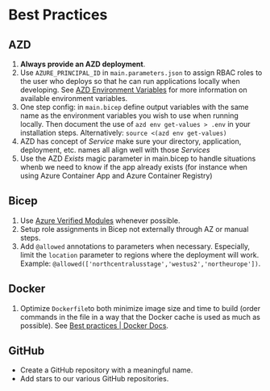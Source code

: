 # Best Practices

## AZD

1. **Always provide an AZD deployment**.
2. Use `AZURE_PRINCIPAL_ID` in `main.parameters.json` to assign RBAC roles to the user who deploys so that he can run applications locally when developing. See [AZD Environment Variables](https://learn.microsoft.com/en-us/azure/developer/azure-developer-cli/manage-environment-variables) for more information on available environment variables.
3. One step config: in `main.bicep` define output variables with the same name as the environment variables you wish to use when running locally. Then document the use of `azd env get-values > .env` in your installation steps. Alternatively: `source <(azd env get-values)`
4. AZD has concept of _Service_ make sure your directory, application, deployment, etc. names all align well with those _Services_
5. Use the AZD _Exists_ magic parameter in main.bicep to handle situations whenb we need to know if the app already exists (for instance when using Azure Container App and Azure Container Registry)
	

## Bicep

1. Use [Azure Verified Modules](https://azure.github.io/Azure-Verified-Modules/) whenever possible.
2. Setup role assignments in Bicep not externally through AZ or manual steps.
3. Add `@allowed` annotations to parameters when necessary. Especially, limit the `location` parameter to regions where the deployment will work. Example: `@allowed(['northcentralusstage','westus2','northeurope'])`.

## Docker

1. Optimize `Dockerfile`to both minimize image size and time to build (order commands in the file in a way that the Docker cache is used as much as possible). See [Best practices | Docker Docs](https://docs.docker.com/build/building/best-practices/).

## GitHub

- Create a GitHub repository with a meaningful name.
- Add stars to our various GitHub repositories.

